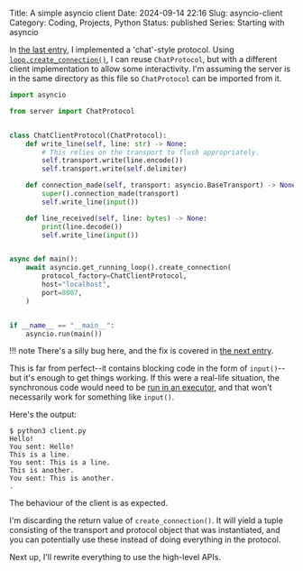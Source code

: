 Title: A simple asyncio client
Date: 2024-09-14 22:16
Slug: asyncio-client
Category: Coding, Projects, Python
Status: published
Series: Starting with asyncio

In [the last entry]({filename}asyncio-protocols.md), I implemented a 'chat'-style protocol. Using [`loop.create_connection()`](https://docs.python.org/3/library/asyncio-eventloop.html#asyncio.loop.create_connection), I can reuse `ChatProtocol`, but with a different client implementation to allow some interactivity. I'm assuming the server is in the same directory as this file so `ChatProtocol` can be imported from it.

```python
import asyncio

from server import ChatProtocol


class ChatClientProtocol(ChatProtocol):
    def write_line(self, line: str) -> None:
        # This relies on the transport to flush appropriately.
        self.transport.write(line.encode())
        self.transport.write(self.delimiter)

    def connection_made(self, transport: asyncio.BaseTransport) -> None:
        super().connection_made(transport)
        self.write_line(input())

    def line_received(self, line: bytes) -> None:
        print(line.decode())
        self.write_line(input())


async def main():
    await asyncio.get_running_loop().create_connection(
        protocol_factory=ChatClientProtocol,
        host="localhost",
        port=8007,
    )


if __name__ == "__main__":
    asyncio.run(main())
```

!!! note
    There's a silly bug here, and the fix is covered in [the next entry]({filename}asyncio-interlude-1.md).

This is far from perfect--it contains blocking code in the form of `input()`--but it's enough to get things working. If this were a real-life situation, the synchronous code would need to be [run in an executor](https://docs.python.org/3/library/asyncio-eventloop.html#executing-code-in-thread-or-process-pools), and that won't necessarily work for something like `input()`.

Here's the output:

```console
$ python3 client.py
Hello!
You sent: Hello!
This is a line.
You sent: This is a line.
This is another.
You sent: This is another.
.
```
The behaviour of the client is as expected.

I'm discarding the return value of `create_connection()`. It will yield a tuple consisting of the transport and protocol object that was instantiated, and you can potentially use these instead of doing everything in the protocol.

Next up, I'll rewrite everything to use the high-level APIs.
